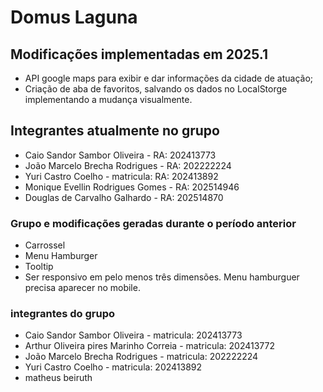 # Domus Laguna


## Modificações implementadas em 2025.1
- API google maps para exibir e dar informações da cidade de atuação;
- Criação de aba de favoritos, salvando os dados no LocalStorge implementando a mudança visualmente.

## Integrantes atualmente no grupo
- Caio Sandor Sambor Oliveira - RA: 202413773
- João Marcelo Brecha Rodrigues - RA: 202222224
- Yuri Castro Coelho - matricula: RA: 202413892
- Monique Evellin Rodrigues Gomes - RA: 202514946
- Douglas de Carvalho Galhardo - RA: 202514870

  

### Grupo e modificações geradas durante o período anterior
- Carrossel
- Menu Hamburger
- Tooltip
- Ser responsivo em pelo menos três dimensões. Menu hamburguer precisa aparecer no mobile.

### integrantes do grupo
- Caio Sandor Sambor Oliveira - matricula: 202413773
- Arthur Oliveira pires Marinho Correia - matricula: 202413772
- João Marcelo Brecha Rodrigues - matricula: 202222224
- Yuri Castro Coelho - matricula: 202413892
- matheus beiruth 
